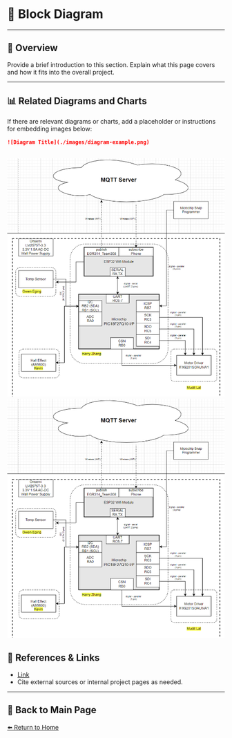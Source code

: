 # 📝 **Block Diagram**

---

## 📖 **Overview**  
Provide a brief introduction to this section. Explain what this page covers and how it fits into the overall project.  

---

## 📊 **Related Diagrams and Charts**  
If there are relevant diagrams or charts, add a placeholder or instructions for embedding images below:

```markdown
![Diagram Title](./images/diagram-example.png)
```
![Diagram Title](./image/block-diagram.png)
<img src="image/block-diagram.png">
---

## 🔗 **References & Links**  
- [Link](https://github.com/drone-launchpad/dronelaunchpad.github.io/blob/main/image/block-diagram.png?raw=true)  
- Cite external sources or internal project pages as needed.  

---

## 🔄 **Back to Main Page**  
[⬅️ Return to Home](./index.md)
```
